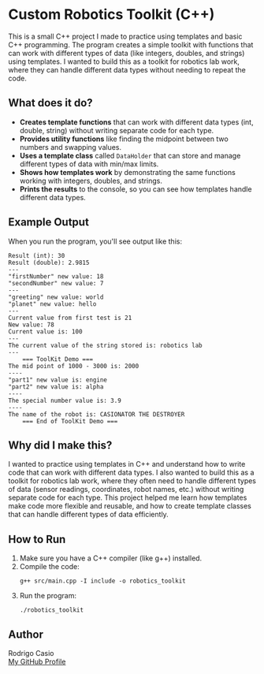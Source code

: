 # Custom Robotics Toolkit (C++)

This is a small C++ project I made to practice using templates and basic C++ programming. The program creates a simple toolkit with functions that can work with different types of data (like integers, doubles, and strings) using templates. I wanted to build this as a toolkit for robotics lab work, where they can handle different data types without needing to repeat the code.

## What does it do?

- **Creates template functions** that can work with different data types (int, double, string) without writing separate code for each type.
- **Provides utility functions** like finding the midpoint between two numbers and swapping values.
- **Uses a template class** called `DataHolder` that can store and manage different types of data with min/max limits.
- **Shows how templates work** by demonstrating the same functions working with integers, doubles, and strings.
- **Prints the results** to the console, so you can see how templates handle different data types.

## Example Output

When you run the program, you'll see output like this:

```
Result (int): 30
Result (double): 2.9815
---
"firstNumber" new value: 18
"secondNumber" new value: 7
---
"greeting" new value: world
"planet" new value: hello
---
Current value from first test is 21
New value: 78
Current value is: 100
---
The current value of the string stored is: robotics lab
---
	=== ToolKit Demo ===
The mid point of 1000 - 3000 is: 2000
----
"part1" new value is: engine
"part2" new value is: alpha
----
The special number value is: 3.9
----
The name of the robot is: CASIONATOR THE DESTROYER
	=== End of ToolKit Demo ===
```

## Why did I make this?

I wanted to practice using templates in C++ and understand how to write code that can work with different data types. I also wanted to build this as a toolkit for robotics lab work, where they often need to handle different types of data (sensor readings, coordinates, robot names, etc.) without writing separate code for each type. This project helped me learn how templates make code more flexible and reusable, and how to create template classes that can handle different types of data efficiently.

## How to Run

1. Make sure you have a C++ compiler (like g++) installed.
2. Compile the code:
   ```
   g++ src/main.cpp -I include -o robotics_toolkit
   ```
3. Run the program:
   ```
   ./robotics_toolkit
   ```

## Author

Rodrigo Casio  
[My GitHub Profile](https://github.com/rodrigcasio)
